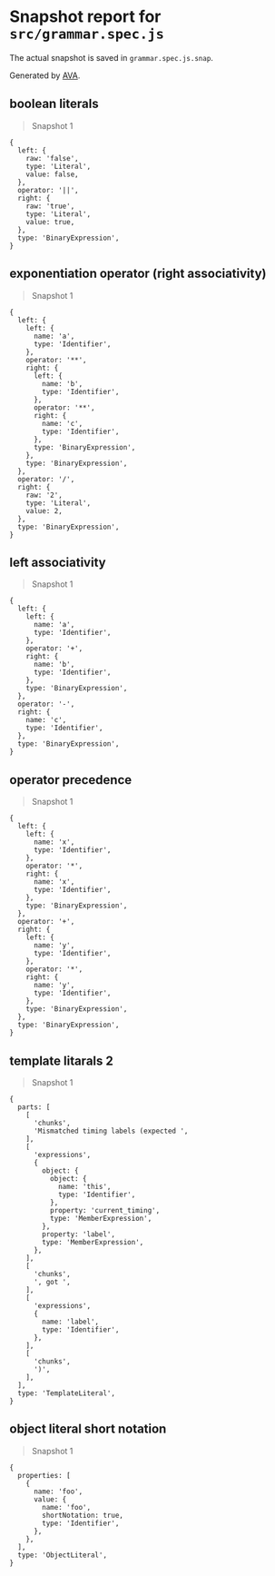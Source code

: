 # Snapshot report for `src/grammar.spec.js`

The actual snapshot is saved in `grammar.spec.js.snap`.

Generated by [AVA](https://avajs.dev).

## boolean literals

> Snapshot 1

    {
      left: {
        raw: 'false',
        type: 'Literal',
        value: false,
      },
      operator: '||',
      right: {
        raw: 'true',
        type: 'Literal',
        value: true,
      },
      type: 'BinaryExpression',
    }

## exponentiation operator (right associativity)

> Snapshot 1

    {
      left: {
        left: {
          name: 'a',
          type: 'Identifier',
        },
        operator: '**',
        right: {
          left: {
            name: 'b',
            type: 'Identifier',
          },
          operator: '**',
          right: {
            name: 'c',
            type: 'Identifier',
          },
          type: 'BinaryExpression',
        },
        type: 'BinaryExpression',
      },
      operator: '/',
      right: {
        raw: '2',
        type: 'Literal',
        value: 2,
      },
      type: 'BinaryExpression',
    }

## left associativity

> Snapshot 1

    {
      left: {
        left: {
          name: 'a',
          type: 'Identifier',
        },
        operator: '+',
        right: {
          name: 'b',
          type: 'Identifier',
        },
        type: 'BinaryExpression',
      },
      operator: '-',
      right: {
        name: 'c',
        type: 'Identifier',
      },
      type: 'BinaryExpression',
    }

## operator precedence

> Snapshot 1

    {
      left: {
        left: {
          name: 'x',
          type: 'Identifier',
        },
        operator: '*',
        right: {
          name: 'x',
          type: 'Identifier',
        },
        type: 'BinaryExpression',
      },
      operator: '+',
      right: {
        left: {
          name: 'y',
          type: 'Identifier',
        },
        operator: '*',
        right: {
          name: 'y',
          type: 'Identifier',
        },
        type: 'BinaryExpression',
      },
      type: 'BinaryExpression',
    }

## template litarals 2

> Snapshot 1

    {
      parts: [
        [
          'chunks',
          'Mismatched timing labels (expected ',
        ],
        [
          'expressions',
          {
            object: {
              object: {
                name: 'this',
                type: 'Identifier',
              },
              property: 'current_timing',
              type: 'MemberExpression',
            },
            property: 'label',
            type: 'MemberExpression',
          },
        ],
        [
          'chunks',
          ', got ',
        ],
        [
          'expressions',
          {
            name: 'label',
            type: 'Identifier',
          },
        ],
        [
          'chunks',
          ')',
        ],
      ],
      type: 'TemplateLiteral',
    }

## object literal short notation

> Snapshot 1

    {
      properties: [
        {
          name: 'foo',
          value: {
            name: 'foo',
            shortNotation: true,
            type: 'Identifier',
          },
        },
      ],
      type: 'ObjectLiteral',
    }

